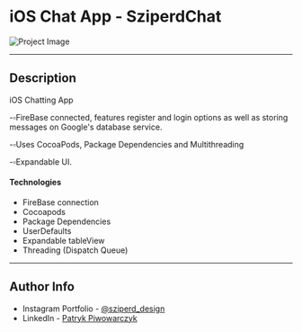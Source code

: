 # iOS Chat App - SziperdChat

![Project Image](https://github.com/Sziperd/Sziperd-Chat-iOS/blob/main/ezgif-3-6bdcfc1a27.gif?raw=true)





---

## Description

iOS Chatting App

-▫️FireBase connected, features register and login options as well as storing messages on Google's database service.

-▫️Uses CocoaPods, Package Dependencies and Multithreading

-▫️Expandable UI.


#### Technologies

- FireBase connection
- Cocoapods
- Package Dependencies
- UserDefaults
- Expandable tableView
- Threading (Dispatch Queue)
---

## Author Info

- Instagram Portfolio - [@sziperd_design](https://www.instagram.com/sziperd_design/)
- LinkedIn - [Patryk Piwowarczyk](https://www.linkedin.com/in/patryk-piwowarczyk-45b427199/)
